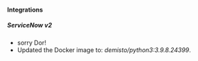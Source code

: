 
#### Integrations
##### ServiceNow v2
- sorry Dor!
- Updated the Docker image to: *demisto/python3:3.9.8.24399*.
